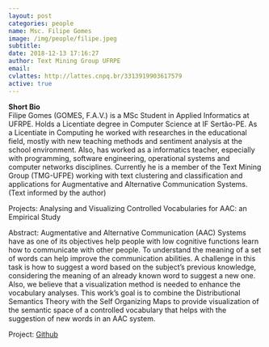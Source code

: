 ```yaml
---
layout: post
categories: people
name: Msc. Filipe Gomes
image: /img/people/filipe.jpeg
subtitle: 
date: 2018-12-13 17:16:27
author: Text Mining Group UFRPE
email: 
cvlattes: http://lattes.cnpq.br/3313919903617579
active: true
---
```


<b>Short Bio</b><br/>
Filipe Gomes (GOMES, F.A.V.) is a MSc Student in Applied Informatics at
UFRPE. Holds a Licentiate degree in Computer Science at IF Sertão-PE. As
a Licentiate in Computing he worked with researches in the educational
field, mostly with new teaching methods and sentiment analysis at the
school environment. Also, has worked as a informatics teacher, especially
with programming, software engineering, operational systems and
computer networks disciplines. Currently he is a member of the Text
Mining Group (TMG-UFPE) working with text clustering and classification
and applications for Augmentative and Alternative Communication
Systems. (Text informed by the author)

Projects: Analysing and Visualizing Controlled Vocabularies for AAC: an Empirical Study

Abstract:
Augmentative and Alternative Communication (AAC) Systems have as one
of its objectives help people with low cognitive functions learn how to
communicate with other people. To understand the meaning of a set of
words can help improve the communication abilities. A challenge in this
task is how to suggest a word based on the subject’s previous knowledge,
considering the meaning of an already known word to suggest a new one.
Also, we believe that a visualization method is needed to enhance the
vocabulary analyses. This work’s goal is to combine the Distributional
Semantics Theory with the Self Organizing Maps to provide visualization of
the semantic space of a controlled vocabulary that helps with the
suggestion of new words in an AAC system.

Project: [Github](https://github.com/filipegomes)